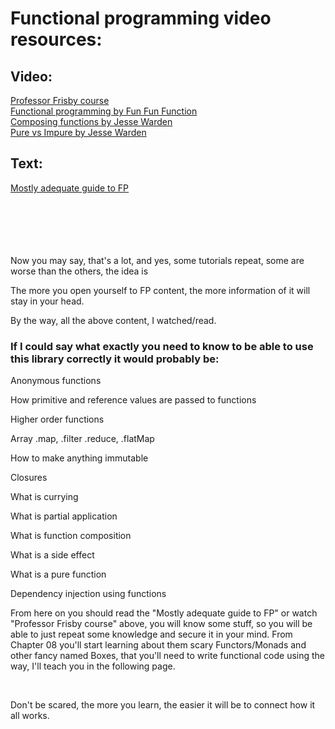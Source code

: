 <script>
	import Iconie from "$lib/components/Iconie.svelte"
	import BeforeNext from "$lib/components/BeforeNext.svelte"
</script>

# Functional programming video resources:

## Video:

<div class="link">
<Iconie which="link" /><a href="https://egghead.io/courses/professor-frisby-introduces-composable-functional-javascript" target="_blank">Professor Frisby course</a>
</div>

<div class="link">
<Iconie which="link" /><a href="https://youtube.com/playlist?list=PL0zVEGEvSaeEd9hlmCXrk5yUyqUag-n84" target="_blank">Functional programming by Fun Fun Function</a>
</div>

<div class="link">
<Iconie which="link" /><a href="https://www.youtube.com/playlist?list=PLZEZPz6HkCZkkWPVecPvLMmWAMmeDgqwV" target="_blank">Composing functions by Jesse Warden</a>
</div>

<div class="link">
<Iconie which="link" /><a href="https://www.youtube.com/playlist?list=PLZEZPz6HkCZnTQWdSEr3HWI_xVeBF5-ea" target="_blank">Pure vs Impure by Jesse Warden</a>
</div>

## Text:

<div class="link">
<Iconie which="link" /><a href="https://mostly-adequate.gitbook.io/mostly-adequate-guide/" target="_blank">Mostly adequate guide to FP</a>
</div>

<br />
<br />
<br />
<br />
<br />


Now you may say, that's a lot, and yes, some tutorials repeat, some are worse than the others, the idea is 

The more you open yourself to FP content, the more information of it will stay in your head.

By the way, all the above content, I watched/read.

### If I could say what exactly you need to know to be able to use this library correctly it would probably be:

Anonymous functions

How primitive and reference values are passed to functions

Higher order functions

Array .map, .filter .reduce, .flatMap

How to make anything immutable

Closures

What is currying

What is partial application

What is function composition

What is a side effect

What is a pure function

Dependency injection using functions

From here on you should read the "Mostly adequate guide to FP" or watch "Professor Frisby course" above, you will know some stuff, so you will be able to just repeat some knowledge and secure it in your mind. From Chapter 08 you'll start learning about them scary Functors/Monads and other fancy named Boxes, that you'll need to write functional code using the way, I'll teach you in the following page.

<br />

Don't be scared, the more you learn, the easier it will be to connect how it all works.

<br />
<br />
<br />
<br />

<BeforeNext previous="/basics" next="/other" />